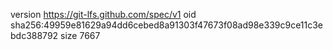 version https://git-lfs.github.com/spec/v1
oid sha256:49959e81629a94dd6cebed8a91303f47673f08ad98e339c9ce11c3ebdc388792
size 7667
